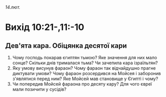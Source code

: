 
_14.лют._

# Вихід 10:21-,11:-10

## Дев'ята кара. Обіцянка десятої кари
1. Чому господь покарав єгиптян тьмою? Яке значення для них мало сонце? Скільки днів трималася тьма? Чи зачепила кара ізраїльтян?
2. Яку умову висунув фараон? Чому фараон так відчайдушно прагне диктувати умови? Чому фараон розсердився на Мойсея і заборонив з'являтися перед ним? Яке Мойсей мав становище у Єгипті і чому?
3. Чи попередив Мойсей фараона про десяту кару? Для чого євреї мали позичити у сусідів?

